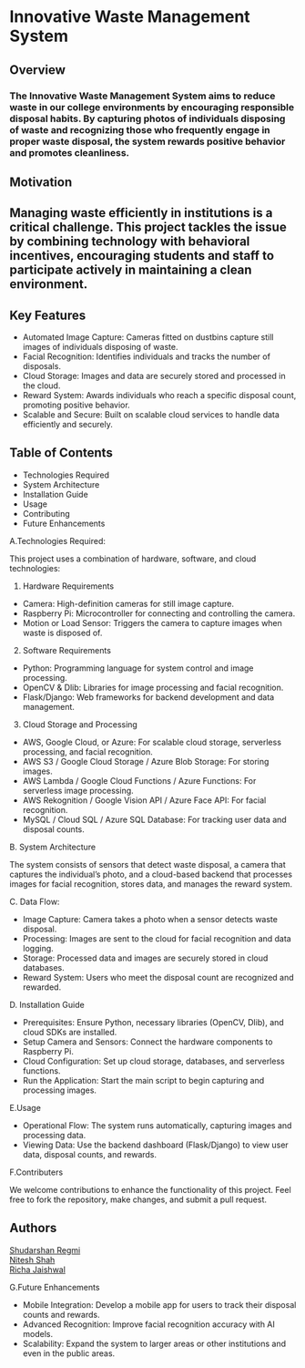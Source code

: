 # Innovative Waste Management System
## Overview
### The Innovative Waste Management System aims to reduce waste in our college environments by encouraging responsible disposal habits. By capturing photos of individuals disposing of waste and recognizing those who frequently engage in proper waste disposal, the system rewards positive behavior and promotes cleanliness.

## Motivation
## Managing waste efficiently in institutions is a critical challenge. This project tackles the issue by combining technology with behavioral incentives, encouraging students and staff to participate actively in maintaining a clean environment.

## Key Features
- Automated Image Capture: Cameras fitted on dustbins capture still images of individuals disposing of waste.
- Facial Recognition: Identifies individuals and tracks the number of disposals.
- Cloud Storage: Images and data are securely stored and processed in the cloud.
- Reward System: Awards individuals who reach a specific disposal count, promoting positive behavior.
- Scalable and Secure: Built on scalable cloud services to handle data efficiently and securely.
## Table of Contents
- Technologies Required
- System Architecture
- Installation Guide
- Usage
- Contributing
- Future Enhancements
  
A.Technologies Required:

This project uses a combination of hardware, software, and cloud technologies:
1. Hardware Requirements
- Camera: High-definition cameras for still image capture.
- Raspberry Pi: Microcontroller for connecting and controlling the camera.
- Motion or Load Sensor: Triggers the camera to capture images when waste is disposed of.
2. Software Requirements
- Python: Programming language for system control and image processing.
- OpenCV & Dlib: Libraries for image processing and facial recognition.
- Flask/Django: Web frameworks for backend development and data management.
3. Cloud Storage and Processing
- AWS, Google Cloud, or Azure: For scalable cloud storage, serverless processing, and facial recognition.
- AWS S3 / Google Cloud Storage / Azure Blob Storage: For storing images.
- AWS Lambda / Google Cloud Functions / Azure Functions: For serverless image processing.
- AWS Rekognition / Google Vision API / Azure Face API: For facial recognition.
- MySQL / Cloud SQL / Azure SQL Database: For tracking user data and disposal counts.
  
B. System Architecture

The system consists of sensors that detect waste disposal, a camera that captures the individual’s photo, and a cloud-based backend that processes images for facial recognition, stores data, and manages the reward system.

C. Data Flow:

- Image Capture: Camera takes a photo when a sensor detects waste disposal.
- Processing: Images are sent to the cloud for facial recognition and data logging.
- Storage: Processed data and images are securely stored in cloud databases.
- Reward System: Users who meet the disposal count are recognized and rewarded.

D. Installation Guide

- Prerequisites: Ensure Python, necessary libraries (OpenCV, Dlib), and cloud SDKs are installed.
- Setup Camera and Sensors: Connect the hardware components to Raspberry Pi.
- Cloud Configuration: Set up cloud storage, databases, and serverless functions.
- Run the Application: Start the main script to begin capturing and processing images.

E.Usage

- Operational Flow: The system runs automatically, capturing images and processing data.
- Viewing Data: Use the backend dashboard (Flask/Django) to view user data, disposal counts, and rewards.
 
F.Contributers
  
  We welcome contributions to enhance the functionality of this project. Feel free to fork the repository, make changes, and submit a pull request.
    
## Authors

  [ Shudarshan Regmi](https://github.com/ShudarsanRegmi)<br>
  [Nitesh Shah](https://github.com/Niteshshah123)<br>
  [Richa Jaishwal](https://github.com/richajaishwal0)<br>
  
G.Future Enhancements

- Mobile Integration: Develop a mobile app for users to track their disposal counts and rewards.
- Advanced Recognition: Improve facial recognition accuracy with AI models.
- Scalability: Expand the system to larger areas or other institutions and even in the public areas.

